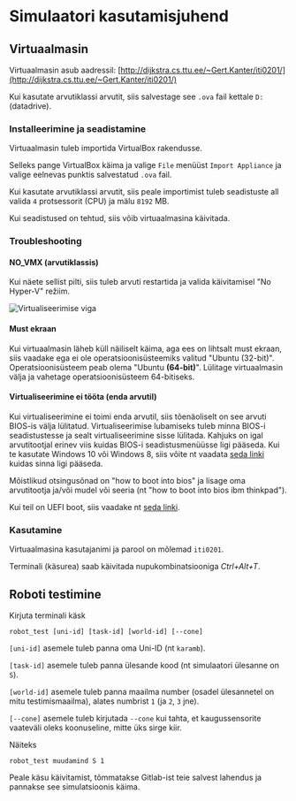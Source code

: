 # Simulaatori kasutamisjuhend

## Virtuaalmasin

Virtuaalmasin asub aadressil: [http://dijkstra.cs.ttu.ee/~Gert.Kanter/iti0201/](http://dijkstra.cs.ttu.ee/~Gert.Kanter/iti0201/)

Kui kasutate arvutiklassi arvutit, siis salvestage see `.ova` fail kettale `D:` (datadrive).

### Installeerimine ja seadistamine

Virtuaalmasin tuleb importida VirtualBox rakendusse.

Selleks pange VirtualBox käima ja valige `File` menüüst `Import Appliance` ja valige eelnevas punktis salvestatud `.ova` fail.

Kui kasutate arvutiklassi arvutit, siis peale importimist tuleb seadistuste all valida `4` protsessorit (CPU) ja mälu `8192` MB.

Kui seadistused on tehtud, siis võib virtuaalmasina käivitada.

### Troubleshooting

#### NO_VMX (arvutiklassis)

Kui näete sellist pilti, siis tuleb arvuti restartida ja valida käivitamisel "No Hyper-V" režiim.

![Virtualiseerimise viga](https://raw.githubusercontent.com/iti0201/simulation/doc/img/verrvmxnovmx.png)

#### Must ekraan

Kui virtuaalmasin läheb küll näiliselt käima, aga ees on lihtsalt must ekraan, siis vaadake ega ei ole operatsioonisüsteemiks valitud "Ubuntu (32-bit)". Operatsioonisüsteem peab olema "Ubuntu **(64-bit)**".
Lülitage virtuaalmasin välja ja vahetage operatsioonisüsteem 64-bitiseks.

#### Virtualiseerimine ei tööta (enda arvutil)

Kui virtualiseerimine ei toimi enda arvutil, siis tõenäoliselt on see arvuti BIOS-is välja lülitatud. Virtualiseerimise lubamiseks tuleb minna BIOS-i seadistustesse ja sealt virtualiseerimine sisse lülitada.
Kahjuks on igal arvutitootjal erinev viis kuidas BIOS-i seadistusmenüüsse ligi pääseda.
Kui te kasutate Windows 10 või Windows 8, siis võite nt vaadata [seda linki](https://www.drivereasy.com/knowledge/how-to-enter-bios-on-windows-10-windows-7/) kuidas sinna ligi pääseda.

Mõistlikud otsingusõnad on "how to boot into bios" ja lisage oma arvutitootja ja/või mudel või seeria (nt "how to boot into bios ibm thinkpad").

Kui teil on UEFI boot, siis vaadake nt [seda linki](https://www.howtogeek.com/213795/how-to-enable-intel-vt-x-in-your-computers-bios-or-uefi-firmware/).

### Kasutamine

Virtuaalmasina kasutajanimi ja parool on mõlemad `iti0201`.

Terminali (käsurea) saab käivitada nupukombinatsiooniga *Ctrl+Alt+T*.

## Roboti testimine

Kirjuta terminali käsk

```
robot_test [uni-id] [task-id] [world-id] [--cone]
```

`[uni-id]` asemele tuleb panna oma Uni-ID (nt `karamb`).

`[task-id]` asemele tuleb panna ülesande kood (nt simulaatori ülesanne on `S`).

`[world-id]` asemele tuleb panna maailma number (osadel ülesannetel on mitu testimismaailma), alates numbrist `1` (ja `2`, `3` jne).

`[--cone]` asemele tuleb kirjutada `--cone` kui tahta, et kaugussensorite vaateväli oleks koonuseline, mitte üks sirge kiir.

Näiteks

```
robot_test muudamind S 1
```

Peale käsu käivitamist, tõmmatakse Gitlab-ist teie salvest lahendus ja pannakse see simulatsioonis käima.
